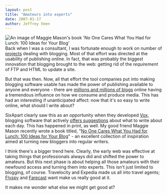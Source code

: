 ```yaml
---
layout: post
title: "Amateurs into experts"
date: 2007-01-17
author: Jeffrey Veen
---
```

<a href="http://www.amazon.com/gp/redirect.html?ie=UTF8&amp;location=http%3A%2F%2Fwww.amazon.com%2FOne-Cares-What-You-Lunch%2Fdp%2F032144972X%2Fsr%3D8-2%2Fqid%3D1169064776%2F&amp;tag=hotwiredstyle&amp;linkCode=ur2&amp;camp=1789&amp;creative=9325"><img src="http://farm1.static.flickr.com/145/360848280_1f7dff37be_m.jpg" alt="An image of Maggie Mason's book 'No One Cares What You Had for Lunch: 100 Ideas for Your Blog'" style="float:left; margin-right:10px;"></a>Back when I was a consultant, I was fortunate enough to work on number of <a href="http://adaptivepath.com/services/casestudies/blogger/">projects</a> dealing with blogging. Most of that effort was directed at the usability of publishing online. In fact, that was probably the biggest innovation that blogging brought to the web: getting rid of the <em>requirement</em> of FTP and HTML to update a site.

But that was then. Now, all that effort the tool companies put into making blogging software usable has made the power of publishing available to anyone and everyone - there are <a href="http://www.sifry.com/alerts/archives/000443.html">millions and millions of blogs</a> online having a tremendous influence on how we consume and produce media. This has had an interesting if unanticipated affect: now that it's so easy to write online, what should I write about?

SixApart clearly saw this as an opportunity when they developed <a href="http://www.vox.com/">Vox</a>, blogging software that actively <a href="http://www.kottke.org/06/06/vox-question-day">offers suggestions</a> about what to write about each day. This has happened in print, as well. My good friend Maggie Mason recently wrote a book titled, "<a href="http://www.amazon.com/gp/redirect.html?ie=UTF8&amp;location=http%3A%2F%2Fwww.amazon.com%2FOne-Cares-What-You-Lunch%2Fdp%2F032144972X%2Fsr%3D8-2%2Fqid%3D1169064776%2F&amp;tag=hotwiredstyle&amp;linkCode=ur2&amp;camp=1789&amp;creative=9325">No One Cares What You Had for Lunch: 100 Ideas for Your Blog</a>" - an excellent collection of inspiration aimed at turning new bloggers into regular writers.

I think there's a bigger trend here. Clearly, the early web was effective at taking things that professionals always did and shifted the power to amateurs. But this next phase is about helping all those amateurs with their newfound access and turning them into experts. This isn't just limited to blogging, of course. Travelocity and Expedia made us all into travel agents; <a href="http://www.flyspy.com/">Flyspy</a> and <a href="http://www.farecast.com/">Farecast</a> want make us really good at it.

It makes me wonder what else we might get good at?
